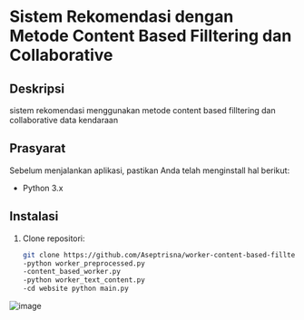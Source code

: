 # Sistem Rekomendasi dengan Metode Content Based Filltering dan Collaborative

## Deskripsi
sistem rekomendasi menggunakan metode content based filltering dan collaborative data kendaraan

## Prasyarat
Sebelum menjalankan aplikasi, pastikan Anda telah menginstall hal berikut:
- Python 3.x

## Instalasi
1. Clone repositori:
   ```bash
   git clone https://github.com/Aseptrisna/worker-content-based-filltering-dan-collaborative.git
   -python worker_preprocessed.py
   -content_based_worker.py
   -python worker_text_content.py
   -cd website python main.py

![image](https://github.com/Aseptrisna/worker-content-based-filltering-dan-collaborative/assets/37206482/ceffdf3a-c65b-485b-8f0a-021c93fc658f)
